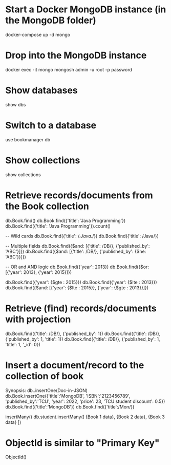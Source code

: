 # Start a Docker MongoDB instance (in the MongoDB folder)
docker-compose up -d mongo

# Drop into the MongoDB instance
docker exec -it mongo mongosh admin -u root -p password

# Show databases
show dbs
# Switch to a database
use bookmanager
db
# Show collections
show collections

# Retrieve records/documents from the Book collection
db.Book.find()
db.Book.find({'title': 'Java Programming'})
db.Book.find({'title': 'Java Programming'}).count()

-- Wild cards
db.Book.find({'title': /.*Java.*/})
db.Book.find({'title': /Java/})

-- Multiple fields
db.Book.find({$and: [{'title': /DB/}, {'published_by': 'ABC'}]})
db.Book.find({$and: [{'title': /DB/}, {'published_by': {$ne: 'ABC'}}]})

-- OR and AND logic
db.Book.find({'year': 2013})
db.Book.find({$or: [{'year': 2013}, {'year': 2015}]})

db.Book.find({'year': {$gte : 2015}})
db.Book.find({'year': {$lte : 2013}})
db.Book.find({$and: [{'year': {$lte : 2015}}, {'year': {$gte : 2013}}]})


# Retrieve (find) records/documents with projection
db.Book.find({'title': /DB/}, {'published_by': 1})
db.Book.find({'title': /DB/}, {'published_by': 1, 'title': 1})
db.Book.find({'title': /DB/}, {'published_by': 1, 'title': 1, '_id': 0})



# Insert a document/record to the collection of book
Synopsis: db.<collection>.insertOne(Doc-in-JSON)
db.Book.insertOne({'title':'MongoDB', 'ISBN':'2123456789', 'published_by':'TCU', 'year': 2022, 'price': 23, 'TCU student discount': 0.5})
db.Book.find({'title':'MongoDB'})
db.Book.find({'title':/Mon/})


insertMany()
db.student.insertMany([
{Book 1 data},
{Book 2 data},
{Book 3 data}
])



# ObjectId is similar to "Primary Key"
ObjectId()
